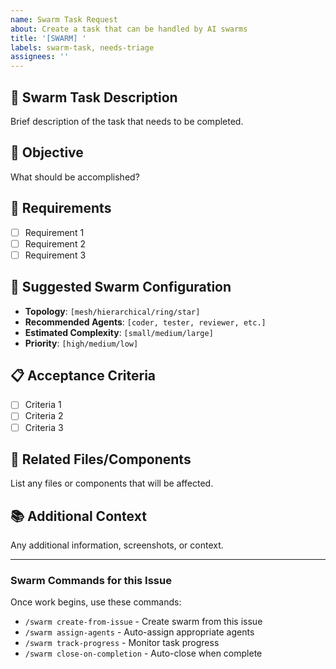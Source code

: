 ```yaml
---
name: Swarm Task Request
about: Create a task that can be handled by AI swarms
title: '[SWARM] '
labels: swarm-task, needs-triage
assignees: ''
---
```


## 🤖 Swarm Task Description

Brief description of the task that needs to be completed.

## 🎯 Objective

What should be accomplished?

## 🔧 Requirements

- [ ] Requirement 1
- [ ] Requirement 2
- [ ] Requirement 3

## 🤖 Suggested Swarm Configuration

- **Topology**: `[mesh/hierarchical/ring/star]`
- **Recommended Agents**: `[coder, tester, reviewer, etc.]`
- **Estimated Complexity**: `[small/medium/large]`
- **Priority**: `[high/medium/low]`

## 📋 Acceptance Criteria

- [ ] Criteria 1
- [ ] Criteria 2
- [ ] Criteria 3

## 🔗 Related Files/Components

List any files or components that will be affected.

## 📚 Additional Context

Any additional information, screenshots, or context.

---

### Swarm Commands for this Issue

Once work begins, use these commands:

- `/swarm create-from-issue` - Create swarm from this issue
- `/swarm assign-agents` - Auto-assign appropriate agents
- `/swarm track-progress` - Monitor task progress
- `/swarm close-on-completion` - Auto-close when complete
